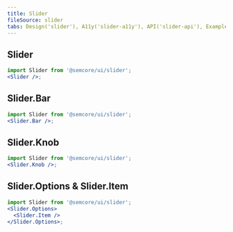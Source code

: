 ```yaml
---
title: Slider
fileSource: slider
tabs: Design('slider'), A11y('slider-a11y'), API('slider-api'), Example('slider-code'), Changelog('slider-changelog')
---
```


## Slider

```jsx
import Slider from '@semcore/ui/slider';
<Slider />;
```

<TypesView type="SliderProps" :types={...types} />

## Slider.Bar

```jsx
import Slider from '@semcore/ui/slider';
<Slider.Bar />;
```

## Slider.Knob

```jsx
import Slider from '@semcore/ui/slider';
<Slider.Knob />;
```

## Slider.Options & Slider.Item

```jsx
import Slider from '@semcore/ui/slider';
<Slider.Options>
  <Slider.Item />
</Slider.Options>;
```

<script setup>import { data as types } from '@types.data.ts';</script>
